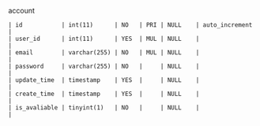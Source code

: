 account

    | id           | int(11)      | NO   | PRI | NULL    | auto_increment |
    | user_id      | int(11)      | YES  | MUL | NULL    |                |
    | email        | varchar(255) | NO   | MUL | NULL    |                |
    | password     | varchar(255) | NO   |     | NULL    |                |
    | update_time  | timestamp    | YES  |     | NULL    |                |
    | create_time  | timestamp    | YES  |     | NULL    |                |
    | is_avaliable | tinyint(1)   | NO   |     | NULL    |                |
